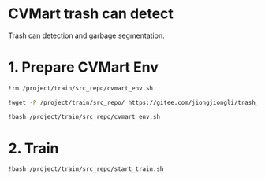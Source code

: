 # CVMart trash can detect
Trash can detection and garbage segmentation.

# 1. Prepare CVMart Env
```bash
!rm /project/train/src_repo/cvmart_env.sh

!wget -P /project/train/src_repo/ https://gitee.com/jiongjiongli/trash_can_det/raw/main/trash_can_det/cvmart_env.sh

!bash /project/train/src_repo/cvmart_env.sh
```



# 2. Train
```bash
!bash /project/train/src_repo/start_train.sh
```
